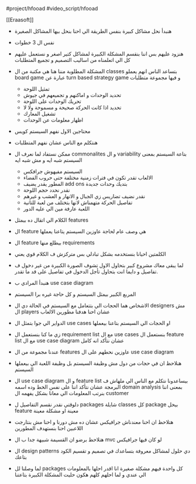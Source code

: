 #project/hfooad #video_script/hfooad

[[Eraasoft]]

- هنبدأ نحل مشاكل كبيرة بنفس الطريقة الي احنا بنحل بيها المشاكل الصغيرة
- نفس ال 3 خطوات
- هنزود عليهم بس اننا بنقسم المشكلة الكبيرة لمشاكل كتير اصغر و نستعمل عليهم كل الي اتعلمناه من اساليب التصميم و تجميع المتطلبات

- المشكلة المطلوبة مننا هنا هي مكتبة من ال classes بتساعد الناس انهم يعملو board game عبارة عن turn based strategy game و فيها مجموعة متطلبات
	- تمثيل اللوحة
	- تحديد الوحدات و اماكنهم و تجميعهم في جيوش
	- تحريك الوحدات على اللوحة
	- تحديد اذا كانت الحركة صحيحة و مسموحة ولا لا
	- تشغيل المعارك
	- اظهار معلومات عن الوحدات

- محتاجين الاول نفهم السيستم كويس
- هنتكلم مع الناس عشان نفهم المتطلبات
- ممكن نستفاد لما نعرف ال commonalites و ال variability بتاعة السيستم بمعنى السيستم شبه ايه و مش شبه ايه
	- السيستم مفيهوش جرافكس
	- الالعاب تقدر تكون في فترات زمنية مختلفة حتى حروب الفضاء
	- المطور يقدر يضيف add ons بتديك وحدات جديدة
	- نقدر نحدد حجم اللوحة
	- نقدر نضيف تضاريس زي الجبال و الانهار و العشب و غيرهم
	- تفاصيل الحركة متهمناش لانها بتختلف من لعبة للتانية
	- اللعبة عارفة مين الي عليه الدور

- الكلام الي اتقال ده بيمثل features
- ال feature هي وصف عام لحاجة عاوزين السيستم يتاعنا يعملها
- ال feature بيطلع منها requirements
- الكلمتين احيانا بنستخدمه بشكل تبادلي بس متركزش ف الكلام قوي يعني
- لما يبقى معاك مشروع كبير بتحاول الاول تشوف الصورة الكبيرة من غير دخول ف تفاصيل و دايما انت بتحاول تأجل الدخول في تفاصيل على قد ما تقدر.

- هنبدأ المرادي ب use case diagram
- المربع الكبير بيمثل السيستم و كل حاجة غيره برا السيستم
- الاشخاص هما الحجات الي بتتعامل مع السيستم في الحالة دي ال designers مش ال players عشان احنا هدفنا مطورين الالعاب
- الدواير الي جوا بتمثل ال use cases او الحجات الي السيستم بتاعنا بيعملها
- زي ما كنا بنستعمل ال requirement list مع ال use cases بنستعمل ال feature list مع ال use case diagram عشان نتأكد انه كامل

- عندنا مجموعة من ال features عاوزين نحطهم على ال use case diagram
- هنلاحظ ان في حجات من دول مش وظيفة السيستم بل وظيفة اللعبة الي بيعملها السيستم

- ال use case diagram و ال feature list بيساعدونا نتكلم مع الناس الي ملهاش ف البرمجة عشان نتأكد اننا على نفس الخط وده اسمه domain analysis بمعنى اننا بنرتب المعلومات الي معانا بشكل يفهمه ال customer

 - دلوقتي نقدر نقسم التفاصيل ل packages شايلة classes كل package بيحل feature معينة او مشكلة معينة
 - هتلاحظ ان احنا معندناش جرافيكس عشان ده مش دورنا و احنا مش بنتارجت اللاعبين احنا بنستهدف المطورين
 - هتلاحظ برضو ان القسيمة شبيهة جدا ب ال mvc لو كان فيها جرافيكس
 - ال design patterns دي حلول لمشاكل معروفة بتساعدك في تصميم و تقسيم الكود بتاعك
 - لما وصلنا لل packages كل واحدة فيهم مشكلة صغيرة انا اقدر احلها بالمعلومات الي عندي و لما احلهم كلهم هكون حليت المشكلة الكبيرة بتاعتنا